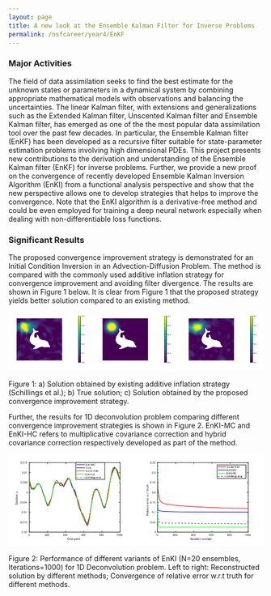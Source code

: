 ```yaml
---
layout: page
title: A new look at the Ensemble Kalman Filter for Inverse Problems
permalink: /nsfcareer/year4/EnKF
---
```



### Major Activities

The field of data assimilation seeks to find the best estimate for the unknown states or parameters in a dynamical system by combining appropriate mathematical models with observations and balancing the uncertainties.  The linear Kalman filter, with extensions and generalizations such as the Extended Kalman filter,  Unscented Kalman filter and Ensemble Kalman filter, has emerged as one of the the most popular data assimilation tool over the past few decades. In particular, the Ensemble Kalman filter (EnKF) has been developed as a recursive filter suitable for state-parameter estimation problems  involving high dimensional PDEs. This project presents new contributions to the derivation and understanding of the Ensemble Kalman filter (EnKF) for inverse problems. Further, we provide a new proof on the convergence of recently developed Ensemble Kalman Inversion Algorithm (EnKI) from a functional analysis perspective and show that the new perspective allows one to develop strategies that helps to improve the convergence.  Note that the EnKI algorithm is a derivative-free method and could be even employed for training a deep neural network especially when dealing with non-differentiable loss functions.



### Significant Results

The proposed convergence improvement strategy is demonstrated for an Initial Condition Inversion in an Advection-Diffusion Problem. The method is compared with the commonly used additive inflation strategy for convergence improvement and avoiding filter divergence. The results are shown in Figure 1 below. It is clear from Figure 1 that the proposed strategy yields better solution compared to an existing method.



<p align="center">
<img src="/assets/figures/Krish/enkf.png">
<figcaption>Figure 1: a)  Solution obtained by existing additive inflation strategy (Schillings et al.); b) True solution; c) Solution obtained by the proposed convergence improvement strategy.</figcaption>
</p>

Further, the results for 1D deconvolution problem comparing different convergence improvement strategies is shown in Figure 2. EnKI-MC and EnKI-HC refers to multiplicative covariance correction and hybrid covariance correction respectively developed as part of the method. 

<p align="center">
<img src="/assets/figures/Krish/EnKI_new.png">
<figcaption>Figure 2: Performance of different variants of EnKI (N=20 ensembles, Iterations=1000) for 1D Deconvolution problem. Left to right: Reconstructed solution by different methods;  Convergence of relative error w.r.t truth for different methods.</figcaption>
</p>